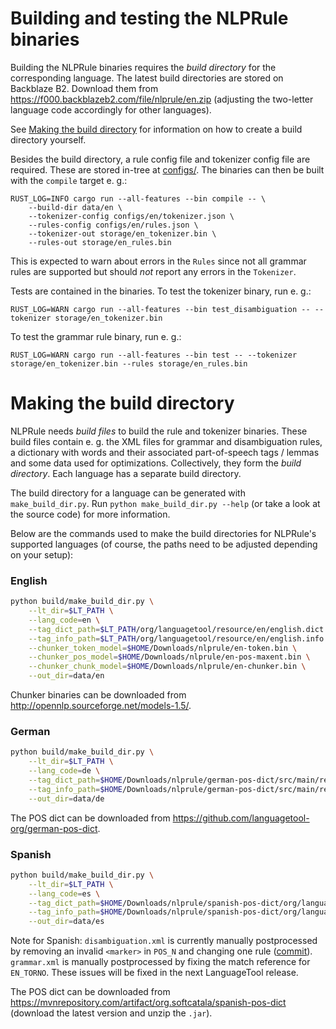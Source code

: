 # Building and testing the NLPRule binaries

Building the NLPRule binaries requires the *build directory* for the corresponding language. The latest build directories are stored on Backblaze B2. Download them from https://f000.backblazeb2.com/file/nlprule/en.zip (adjusting the two-letter language code accordingly for other languages).

See [Making the build directory](#making-the-build-directory) for information on how to create a 
build directory yourself.

Besides the build directory, a rule config file and tokenizer config file are required. These are stored in-tree at [configs/](/configs/). The binaries can then be built with the `compile` target e. g.:

```
RUST_LOG=INFO cargo run --all-features --bin compile -- \
    --build-dir data/en \
    --tokenizer-config configs/en/tokenizer.json \
    --rules-config configs/en/rules.json \
    --tokenizer-out storage/en_tokenizer.bin \
    --rules-out storage/en_rules.bin
```

This is expected to warn about errors in the `Rules` since not all grammar rules are supported but should *not* report any errors in the `Tokenizer`.

Tests are contained in the binaries. To test the tokenizer binary, run e. g.:

```
RUST_LOG=WARN cargo run --all-features --bin test_disambiguation -- --tokenizer storage/en_tokenizer.bin
```

To test the grammar rule binary, run e. g.:

```
RUST_LOG=WARN cargo run --all-features --bin test -- --tokenizer storage/en_tokenizer.bin --rules storage/en_rules.bin
```

# Making the build directory

NLPRule needs *build files* to build the rule and tokenizer binaries. These build files contain e. g. the XML files for grammar and disambiguation rules, a dictionary with words and their associated part-of-speech tags / lemmas and some data used for optimizations. Collectively, they form the *build directory*. Each language has a separate build directory.

The build directory for a language can be generated with `make_build_dir.py`. Run `python make_build_dir.py --help` (or take a look at the source code) for more information. 

Below are the commands used to make the build directories for NLPRule's supported languages (of course, the paths need to be adjusted depending on your setup):

### English

```bash
python build/make_build_dir.py \
    --lt_dir=$LT_PATH \
    --lang_code=en \
    --tag_dict_path=$LT_PATH/org/languagetool/resource/en/english.dict \
    --tag_info_path=$LT_PATH/org/languagetool/resource/en/english.info \
    --chunker_token_model=$HOME/Downloads/nlprule/en-token.bin \
    --chunker_pos_model=$HOME/Downloads/nlprule/en-pos-maxent.bin \
    --chunker_chunk_model=$HOME/Downloads/nlprule/en-chunker.bin \
    --out_dir=data/en
```

Chunker binaries can be downloaded from http://opennlp.sourceforge.net/models-1.5/.

### German

```bash
python build/make_build_dir.py \
    --lt_dir=$LT_PATH \
    --lang_code=de \
    --tag_dict_path=$HOME/Downloads/nlprule/german-pos-dict/src/main/resources/org/languagetool/resource/de/german.dict \
    --tag_info_path=$HOME/Downloads/nlprule/german-pos-dict/src/main/resources/org/languagetool/resource/de/german.info \
    --out_dir=data/de
```

The POS dict can be downloaded from https://github.com/languagetool-org/german-pos-dict.

### Spanish

```bash
python build/make_build_dir.py \
    --lt_dir=$LT_PATH \
    --lang_code=es \
    --tag_dict_path=$HOME/Downloads/nlprule/spanish-pos-dict/org/languagetool/resource/es/es-ES.dict \
    --tag_info_path=$HOME/Downloads/nlprule/spanish-pos-dict/org/languagetool/resource/es/es-ES.info \
    --out_dir=data/es
```

Note for Spanish: `disambiguation.xml` is currently manually postprocessed by removing an invalid `<marker>` in `POS_N` and changing one rule ([commit](https://github.com/languagetool-org/languagetool/commit/9a304428341f34e347fc4bef2a4c7c6f03bf1403)). `grammar.xml` is manually postprocessed by fixing the match reference for `EN_TORNO`. These issues will be fixed in the next LanguageTool release.

The POS dict can be downloaded from https://mvnrepository.com/artifact/org.softcatala/spanish-pos-dict (download the latest version and unzip the `.jar`).
